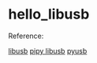 # hello_libusb
Reference:

   [libusb](https://libusb.info/)
   [pipy libusb](https://pypi.org/project/libusb/)
   [pyusb](https://github.com/pyusb/pyusb)
